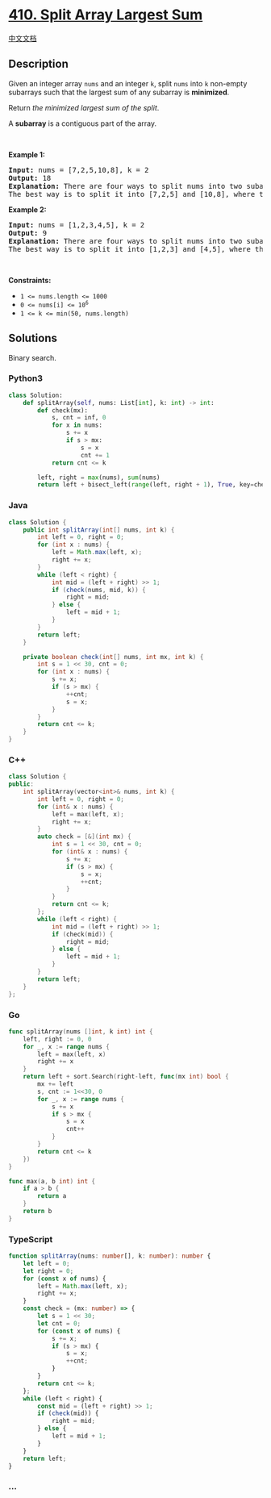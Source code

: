 # [410. Split Array Largest Sum](https://leetcode.com/problems/split-array-largest-sum)

[中文文档](/solution/0400-0499/0410.Split%20Array%20Largest%20Sum/README.md)

## Description

<p>Given an integer array <code>nums</code> and an integer <code>k</code>, split <code>nums</code> into <code>k</code> non-empty subarrays such that the largest sum of any subarray is <strong>minimized</strong>.</p>

<p>Return <em>the minimized largest sum of the split</em>.</p>

<p>A <strong>subarray</strong> is a contiguous part of the array.</p>

<p>&nbsp;</p>
<p><strong class="example">Example 1:</strong></p>

<pre>
<strong>Input:</strong> nums = [7,2,5,10,8], k = 2
<strong>Output:</strong> 18
<strong>Explanation:</strong> There are four ways to split nums into two subarrays.
The best way is to split it into [7,2,5] and [10,8], where the largest sum among the two subarrays is only 18.
</pre>

<p><strong class="example">Example 2:</strong></p>

<pre>
<strong>Input:</strong> nums = [1,2,3,4,5], k = 2
<strong>Output:</strong> 9
<strong>Explanation:</strong> There are four ways to split nums into two subarrays.
The best way is to split it into [1,2,3] and [4,5], where the largest sum among the two subarrays is only 9.
</pre>

<p>&nbsp;</p>
<p><strong>Constraints:</strong></p>

<ul>
	<li><code>1 &lt;= nums.length &lt;= 1000</code></li>
	<li><code>0 &lt;= nums[i] &lt;= 10<sup>6</sup></code></li>
	<li><code>1 &lt;= k &lt;= min(50, nums.length)</code></li>
</ul>

## Solutions

Binary search.

<!-- tabs:start -->

### **Python3**

```python
class Solution:
    def splitArray(self, nums: List[int], k: int) -> int:
        def check(mx):
            s, cnt = inf, 0
            for x in nums:
                s += x
                if s > mx:
                    s = x
                    cnt += 1
            return cnt <= k

        left, right = max(nums), sum(nums)
        return left + bisect_left(range(left, right + 1), True, key=check)
```

### **Java**

```java
class Solution {
    public int splitArray(int[] nums, int k) {
        int left = 0, right = 0;
        for (int x : nums) {
            left = Math.max(left, x);
            right += x;
        }
        while (left < right) {
            int mid = (left + right) >> 1;
            if (check(nums, mid, k)) {
                right = mid;
            } else {
                left = mid + 1;
            }
        }
        return left;
    }

    private boolean check(int[] nums, int mx, int k) {
        int s = 1 << 30, cnt = 0;
        for (int x : nums) {
            s += x;
            if (s > mx) {
                ++cnt;
                s = x;
            }
        }
        return cnt <= k;
    }
}
```

### **C++**

```cpp
class Solution {
public:
    int splitArray(vector<int>& nums, int k) {
        int left = 0, right = 0;
        for (int& x : nums) {
            left = max(left, x);
            right += x;
        }
        auto check = [&](int mx) {
            int s = 1 << 30, cnt = 0;
            for (int& x : nums) {
                s += x;
                if (s > mx) {
                    s = x;
                    ++cnt;
                }
            }
            return cnt <= k;
        };
        while (left < right) {
            int mid = (left + right) >> 1;
            if (check(mid)) {
                right = mid;
            } else {
                left = mid + 1;
            }
        }
        return left;
    }
};
```

### **Go**

```go
func splitArray(nums []int, k int) int {
	left, right := 0, 0
	for _, x := range nums {
		left = max(left, x)
		right += x
	}
	return left + sort.Search(right-left, func(mx int) bool {
		mx += left
		s, cnt := 1<<30, 0
		for _, x := range nums {
			s += x
			if s > mx {
				s = x
				cnt++
			}
		}
		return cnt <= k
	})
}

func max(a, b int) int {
	if a > b {
		return a
	}
	return b
}
```

### **TypeScript**

```ts
function splitArray(nums: number[], k: number): number {
    let left = 0;
    let right = 0;
    for (const x of nums) {
        left = Math.max(left, x);
        right += x;
    }
    const check = (mx: number) => {
        let s = 1 << 30;
        let cnt = 0;
        for (const x of nums) {
            s += x;
            if (s > mx) {
                s = x;
                ++cnt;
            }
        }
        return cnt <= k;
    };
    while (left < right) {
        const mid = (left + right) >> 1;
        if (check(mid)) {
            right = mid;
        } else {
            left = mid + 1;
        }
    }
    return left;
}
```

### **...**

```

```

<!-- tabs:end -->

